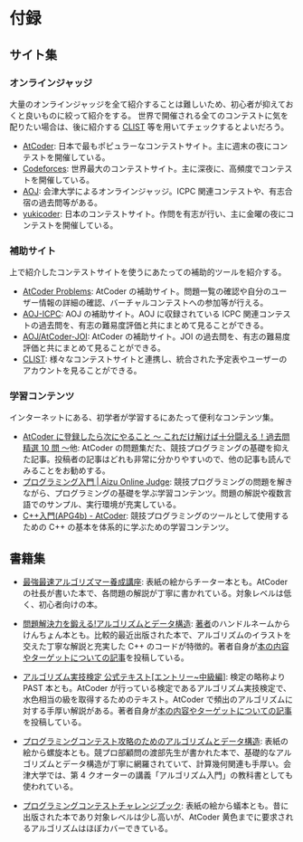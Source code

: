 # 付録

## サイト集

### オンラインジャッジ

大量のオンラインジャッジを全て紹介することは難しいため、初心者が抑えておくと良いものに絞って紹介をする。
世界で開催される全てのコンテストに気を配りたい場合は、後に紹介する [CLIST](https://clist.by/) 等を用いてチェックするとよいだろう。

 - [AtCoder](https://atcoder.jp/): 日本で最もポピュラーなコンテストサイト。主に週末の夜にコンテストを開催している。
 - [Codeforces](https://codeforces.com/): 世界最大のコンテストサイト。主に深夜に、高頻度でコンテストを開催している。
 - [AOJ](https://onlinejudge.u-aizu.ac.jp/): 会津大学によるオンラインジャッジ。ICPC 関連コンテストや、有志合宿の過去問等がある。
 - [yukicoder](https://yukicoder.me/): 日本のコンテストサイト。作問を有志が行い、主に金曜の夜にコンテストを開催している。

<!--
- [topcoder](https://topcoder.com/): 元世界最大のコンテストサイト。Single Round Match と呼ばれる短期間コンテストの他、Marathon Match と呼ばれる長期間のコンテストも行われている。
 - [yosupo judge](https://judge.yosupo.jp/): yosupo 氏による OJ。ライブラリ整備を主眼に置いたジャッジで、幅広い問題が日本語で提供されている。
 - [CodeChef](https://www.codechef.com/): インドのコンテストサイト。毎月2回のコンテストが行われている。
 - [CodinGame](https://codingame.com/): ゲーム AI を作成し、戦わせることができるコンテストサイト。不定期にコンテストが開催されている。
-->

### 補助サイト

上で紹介したコンテストサイトを使うにあたっての補助的ツールを紹介する。

 - [AtCoder Problems](https://kenkoooo.com/atcoder/#/table/keymoon): AtCoder の補助サイト。問題一覧の確認や自分のユーザー情報の詳細の確認、バーチャルコンテストへの参加等が行える。
 - [AOJ-ICPC](http://aoj-icpc.ichyo.jp): AOJ の補助サイト。AOJ に収録されている ICPC 関連コンテストの過去問を、有志の難易度評価と共にまとめて見ることができる。
 - [AOJ/AtCoder-JOI](https://joi.goodbaton.com/): AtCoder の補助サイト。JOI の過去問を、有志の難易度評価と共にまとめて見ることができる。
 - [CLIST](https://clist.by/): 様々なコンテストサイトと連携し、統合された予定表やユーザーのアカウントを見ることができる。

<!--恐らくこれはここで紹介するべきものではない
### ツール

 - [オンライン整数列大辞典](https://oeis.org): 数列の一部や数列の名称から、数列を検索することができる Web サイト。考察の結果出てきた数列を投げると殴れることがある。
 - [wolframalpha](https://ja.wolframalpha.com/): 関数電卓の凄い版。二項係数とかの式変形を突っ込むとやってくれたりする。
 - [oj](https://github.com/online-judge-tools/oj): 
-->

### 学習コンテンツ

インターネットにある、初学者が学習するにあたって便利なコンテンツ集。

 - [AtCoder に登録したら次にやること ～ これだけ解けば十分闘える！過去問精選 10 問 ～](https://qiita.com/drken/items/fd4e5e3630d0f5859067)他: AtCoder の問題集だた、競技プログラミングの基礎を抑えた記事。投稿者の記事はどれも非常に分かりやすいので、他の記事も読んでみることをお勧めする。
 - [プログラミング入門 | Aizu Online Judge](https://onlinejudge.u-aizu.ac.jp/courses/lesson/2/ITP1/1): 競技プログラミングの問題を解きながら、プログラミングの基礎を学ぶ学習コンテンツ。問題の解説や複数言語でのサンプル、実行環境が充実している。
 - [C++入門(APG4b) - AtCoder](https://atcoder.jp/contests/APG4b): 競技プログラミングのツールとして使用するための C++ の基本を体系的に学ぶための学習コンテンツ。

## 書籍集

 - [最強最速アルゴリズマー養成講座](https://www.amazon.co.jp/%E6%9C%80%E5%BC%B7%E6%9C%80%E9%80%9F%E3%82%A2%E3%83%AB%E3%82%B4%E3%83%AA%E3%82%BA%E3%83%9E%E3%83%BC%E9%A4%8A%E6%88%90%E8%AC%9B%E5%BA%A7-%E3%83%97%E3%83%AD%E3%82%B0%E3%83%A9%E3%83%9F%E3%83%B3%E3%82%B0%E3%82%B3%E3%83%B3%E3%83%86%E3%82%B9%E3%83%88TopCoder%E6%94%BB%E7%95%A5%E3%82%AC%E3%82%A4%E3%83%89-%E9%AB%98%E6%A9%8B-%E7%9B%B4%E5%A4%A7/dp/4797367172): 表紙の絵からチーター本とも。AtCoder の社長が書いた本で、各問題の解説が丁寧に書かれている。対象レベルは低く、初心者向けの本。

 - [問題解決力を鍛える!アルゴリズムとデータ構造](https://www.amazon.co.jp/%E5%95%8F%E9%A1%8C%E8%A7%A3%E6%B1%BA%E5%8A%9B%E3%82%92%E9%8D%9B%E3%81%88%E3%82%8B-%E3%82%A2%E3%83%AB%E3%82%B4%E3%83%AA%E3%82%BA%E3%83%A0%E3%81%A8%E3%83%87%E3%83%BC%E3%82%BF%E6%A7%8B%E9%80%A0-KS%E6%83%85%E5%A0%B1%E7%A7%91%E5%AD%A6%E5%B0%82%E9%96%80%E6%9B%B8-%E5%A4%A7%E6%A7%BB-%E5%85%BC%E8%B3%87/dp/4065128447): [著者](https://qiita.com/drken)のハンドルネームからけんちょん本とも。比較的最近出版された本で、アルゴリズムのイラストを交えた丁寧な解説と充実した C++ のコードが特徴的。著者自身が[本の内容やターゲットについての記事](https://drken1215.hatenablog.com/entry/2020/08/10/041137)を投稿している。

 - [アルゴリズム実技検定 公式テキスト[エントリー~中級編]](https://www.amazon.co.jp/%E3%82%A2%E3%83%AB%E3%82%B4%E3%83%AA%E3%82%BA%E3%83%A0%E5%AE%9F%E6%8A%80%E6%A4%9C%E5%AE%9A-%E5%85%AC%E5%BC%8F%E3%83%86%E3%82%AD%E3%82%B9%E3%83%88-%E3%82%A8%E3%83%B3%E3%83%88%E3%83%AA%E3%83%BC-%E4%B8%AD%E7%B4%9A%E7%B7%A8-Compass-Books%E3%82%B7%E3%83%AA%E3%83%BC%E3%82%BA/dp/483997277X): 検定の略称より PAST 本とも。AtCoder が行っている検定であるアルゴリズム実技検定で、水色相当の級を取得するためのテキスト。AtCoder で頻出のアルゴリズムに対する手厚い解説がある。著者自身が[本の内容やターゲットについての記事](https://betrue12.hateblo.jp/entry/2021/02/20/123103)を投稿している。

 - [プログラミングコンテスト攻略のためのアルゴリズムとデータ構造](https://www.amazon.co.jp/%E3%83%97%E3%83%AD%E3%82%B0%E3%83%A9%E3%83%9F%E3%83%B3%E3%82%B0%E3%82%B3%E3%83%B3%E3%83%86%E3%82%B9%E3%83%88%E6%94%BB%E7%95%A5%E3%81%AE%E3%81%9F%E3%82%81%E3%81%AE%E3%82%A2%E3%83%AB%E3%82%B4%E3%83%AA%E3%82%BA%E3%83%A0%E3%81%A8%E3%83%87%E3%83%BC%E3%82%BF%E6%A7%8B%E9%80%A0-%E6%B8%A1%E9%83%A8-%E6%9C%89%E9%9A%86-ebook/dp/B00U5MVXZO): 表紙の絵から螺旋本とも。競プロ部顧問の渡部先生が書かれた本で、基礎的なアルゴリズムとデータ構造が丁寧に網羅されていて、計算幾何関連も手厚い。会津大学では、第 4 クオーターの講義「アルゴリズム入門」の教科書としても使われている。

 - [プログラミングコンテストチャレンジブック](https://www.amazon.co.jp/%E3%83%97%E3%83%AD%E3%82%B0%E3%83%A9%E3%83%9F%E3%83%B3%E3%82%B0%E3%82%B3%E3%83%B3%E3%83%86%E3%82%B9%E3%83%88%E3%83%81%E3%83%A3%E3%83%AC%E3%83%B3%E3%82%B8%E3%83%96%E3%83%83%E3%82%AF-%E7%AC%AC2%E7%89%88-%EF%BD%9E%E5%95%8F%E9%A1%8C%E8%A7%A3%E6%B1%BA%E3%81%AE%E3%82%A2%E3%83%AB%E3%82%B4%E3%83%AA%E3%82%BA%E3%83%A0%E6%B4%BB%E7%94%A8%E5%8A%9B%E3%81%A8%E3%82%B3%E3%83%BC%E3%83%87%E3%82%A3%E3%83%B3%E3%82%B0%E3%83%86%E3%82%AF%E3%83%8B%E3%83%83%E3%82%AF%E3%82%92%E9%8D%9B%E3%81%88%E3%82%8B%EF%BD%9E-%E7%A7%8B%E8%91%89%E6%8B%93%E5%93%89/dp/4839941068): 表紙の絵から蟻本とも。昔に出版された本であり対象レベルは少し高いが、AtCoder 黄色までに要求されるアルゴリズムはほぼカバーできている。

<!--多分要らん
- [アルゴリズムイントロダクション](https://www.amazon.co.jp/%E3%82%A2%E3%83%AB%E3%82%B4%E3%83%AA%E3%82%BA%E3%83%A0%E3%82%A4%E3%83%B3%E3%83%88%E3%83%AD%E3%83%80%E3%82%AF%E3%82%B7%E3%83%A7%E3%83%B3-%E7%AC%AC3%E7%89%88-%E7%B7%8F%E5%90%88%E7%89%88-%E4%B8%96%E7%95%8C%E6%A8%99%E6%BA%96MIT%E6%95%99%E7%A7%91%E6%9B%B8-%E3%82%B3%E3%83%AB%E3%83%A1%E3%83%B3/dp/476490408X): アアアアアアインイイイイインとも。学術寄り。普通に難しい。あと高い。vBH木とか理解していない。
-->

<!--
## 用語集
合宿とか作問とかの時に用語を説明するのがめんどいので、あったほうがいいかなという気持ちに
名詞を中心に、スラングは紹介しない

### 色

### GCJ

### パフォーマンス

### ライブラリ

### オンラインジャッジ

### マラソン

### 合宿

### JAG

### ICPC
-->
